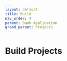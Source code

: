 ```yaml
---
layout: default
title: Build
nav_order: 4
parent: Bank Application
grand_parent: Projects
---
```


# Build Projects
